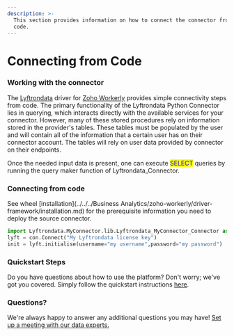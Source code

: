 ```yaml
---
description: >-
  This section provides information on how to connect the connector from the
  code.
---
```


# Connecting from Code

### Working with the connector

The [Lyftrondata](https://www.lyftrondata.com/) driver for [Zoho Workerly](None) provides simple connectivity steps from code. The primary functionality of the Lyftrondata Python Connector lies in querying, which interacts directly with the available services for your connector. However, many of these stored procedures rely on information stored in the provider's tables. These tables must be populated by the user and will contain all of the information that a certain user has on their connector account. The tables will rely on user data provided by connector on their endpoints.

Once the needed input data is present, one can execute <mark style="color:blue;">SELECT</mark> queries by running the query maker function of Lyftrondata_Connector.

### Connecting from code

See wheel [installation](../../../Business Analytics/zoho-workerly/driver-framework/installation.md) for the prerequisite information you need to deploy the source connector.

```python
import Lyftrondata.MyConnector.lib.Lyftrondata_MyConnector_Connector as con
lyft = con.Connect("My Lyftrondata license key")
init = lyft.initialise(username="my username",password="my password")
```


### Quickstart Steps

Do you have questions about how to use the platform? Don't worry; we've got you covered. Simply follow the quickstart instructions [here](../../../../quickstart-steps.md).

### Questions? <a href="#questions" id="questions"></a>

We're always happy to answer any additional questions you may have! [Set up a meeting with our data experts.](https://www.lyftrondata.com/book-a-meeting/)

<mark style="color:blue;"></mark>

